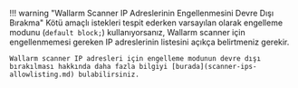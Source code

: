 !!! warning "Wallarm Scanner IP Adreslerinin Engellenmesini Devre Dışı Bırakma"
    Kötü amaçlı istekleri tespit ederken varsayılan olarak engelleme modunu (`default block;`) kullanıyorsanız, Wallarm scanner için engellenmemesi gereken IP adreslerinin listesini açıkça belirtmeniz gerekir.

    Wallarm scanner IP adresleri için engelleme modunun devre dışı bırakılması hakkında daha fazla bilgiyi [burada](scanner-ips-allowlisting.md) bulabilirsiniz.